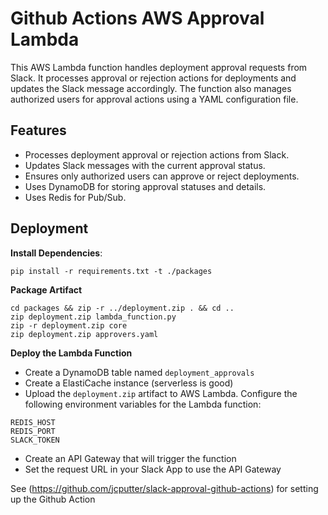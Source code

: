 # Github Actions AWS Approval Lambda

This AWS Lambda function handles deployment approval requests from Slack. It processes approval or rejection actions for deployments and updates the Slack message accordingly. The function also manages authorized users for approval actions using a YAML configuration file.

## Features

- Processes deployment approval or rejection actions from Slack.
- Updates Slack messages with the current approval status.
- Ensures only authorized users can approve or reject deployments.
- Uses DynamoDB for storing approval statuses and details.
- Uses Redis for Pub/Sub.

## Deployment

**Install Dependencies**:
   
```
pip install -r requirements.txt -t ./packages
```

**Package Artifact**
```
cd packages && zip -r ../deployment.zip . && cd ..
zip deployment.zip lambda_function.py
zip -r deployment.zip core
zip deployment.zip approvers.yaml
```

**Deploy the Lambda Function**

- Create a DynamoDB table named `deployment_approvals`
- Create a ElastiCache instance (serverless is good) 
- Upload the `deployment.zip` artifact to AWS Lambda. Configure the following environment variables for the Lambda function:

```
REDIS_HOST
REDIS_PORT
SLACK_TOKEN
```

- Create an API Gateway that will trigger the function
- Set the request URL in your Slack App to use the API Gateway

See (https://github.com/jcputter/slack-approval-github-actions) for setting up the Github Action